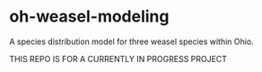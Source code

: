 # oh-weasel-modeling
A species distribution model for three weasel species within Ohio.

THIS REPO IS FOR A CURRENTLY IN PROGRESS PROJECT
